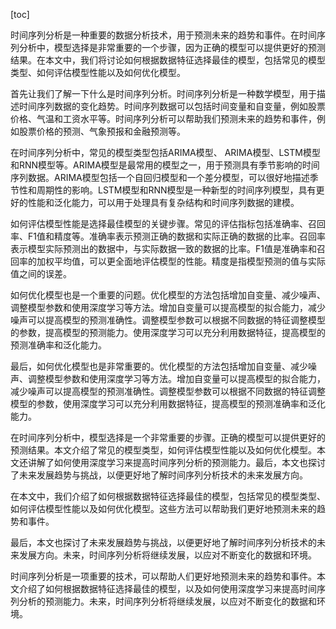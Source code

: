 
[toc]                    
                
                
时间序列分析是一种重要的数据分析技术，用于预测未来的趋势和事件。在时间序列分析中，模型选择是非常重要的一个步骤，因为正确的模型可以提供更好的预测结果。在本文中，我们将讨论如何根据数据特征选择最佳的模型，包括常见的模型类型、如何评估模型性能以及如何优化模型。

首先让我们了解一下什么是时间序列分析。时间序列分析是一种数学模型，用于描述时间序列数据的变化趋势。时间序列数据可以包括时间变量和自变量，例如股票价格、气温和工资水平等。时间序列分析可以帮助我们预测未来的趋势和事件，例如股票价格的预测、气象预报和金融预测等。

在时间序列分析中，常见的模型类型包括ARIMA模型、 ARIMA模型、LSTM模型和RNN模型等。ARIMA模型是最常用的模型之一，用于预测具有季节影响的时间序列数据。ARIMA模型包括一个自回归模型和一个差分模型，可以很好地描述季节性和周期性的影响。LSTM模型和RNN模型是一种新型的时间序列模型，具有更好的性能和泛化能力，可以用于处理具有复杂结构和时间序列数据的建模。

如何评估模型性能是选择最佳模型的关键步骤。常见的评估指标包括准确率、召回率、F1值和精度等。准确率表示预测正确的数据和实际正确的数据的比率。召回率表示模型实际预测出的数据中，与实际数据一致的数据的比率。F1值是准确率和召回率的加权平均值，可以更全面地评估模型的性能。精度是指模型预测的值与实际值之间的误差。

如何优化模型也是一个重要的问题。优化模型的方法包括增加自变量、减少噪声、调整模型参数和使用深度学习等方法。增加自变量可以提高模型的拟合能力，减少噪声可以提高模型的预测准确性。调整模型参数可以根据不同数据的特征调整模型的参数，提高模型的预测能力。使用深度学习可以充分利用数据特征，提高模型的预测准确率和泛化能力。

最后，如何优化模型也是非常重要的。优化模型的方法包括增加自变量、减少噪声、调整模型参数和使用深度学习等方法。增加自变量可以提高模型的拟合能力，减少噪声可以提高模型的预测准确性。调整模型参数可以根据不同数据的特征调整模型的参数，使用深度学习可以充分利用数据特征，提高模型的预测准确率和泛化能力。

在时间序列分析中，模型选择是一个非常重要的步骤。正确的模型可以提供更好的预测结果。本文介绍了常见的模型类型，如何评估模型性能以及如何优化模型。本文还讲解了如何使用深度学习来提高时间序列分析的预测能力。最后，本文也探讨了未来发展趋势与挑战，以便更好地了解时间序列分析技术的未来发展方向。

在本文中，我们介绍了如何根据数据特征选择最佳的模型，包括常见的模型类型、如何评估模型性能以及如何优化模型。这些方法可以帮助我们更好地预测未来的趋势和事件。

最后，本文也探讨了未来发展趋势与挑战，以便更好地了解时间序列分析技术的未来发展方向。未来，时间序列分析将继续发展，以应对不断变化的数据和环境。

时间序列分析是一项重要的技术，可以帮助人们更好地预测未来的趋势和事件。本文介绍了如何根据数据特征选择最佳的模型，以及如何使用深度学习来提高时间序列分析的预测能力。未来，时间序列分析将继续发展，以应对不断变化的数据和环境。

